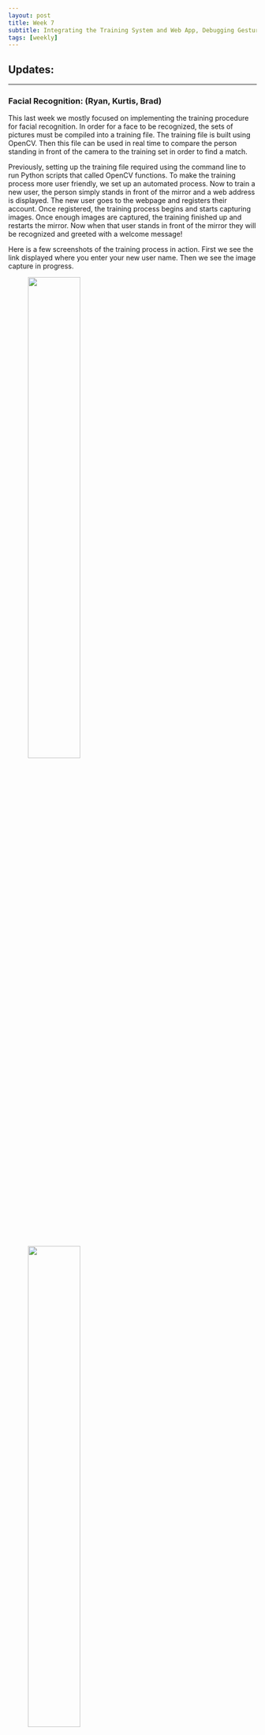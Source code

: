```yaml
---
layout: post
title: Week 7
subtitle: Integrating the Training System and Web App, Debugging Gesture Development
tags: [weekly]
---
```


## Updates:
---

### Facial Recognition: (Ryan, Kurtis, Brad)
This last week we mostly focused on implementing the training procedure for facial recognition. In order for a face to be recognized, the sets of pictures must be compiled into a training file. The training file is built using OpenCV. Then this file can be used in real time to compare the person standing in front of the camera to the training set in order to find a match.

Previously, setting up the training file required using the command line to run Python scripts that called OpenCV functions. To make the training process more user friendly, we set up an automated process. Now to train a new user, the person simply stands in front of the mirror and a web address is displayed. The new user goes to the webpage and registers their account. Once registered, the training process begins and starts capturing images. Once enough images are captured, the training finished up and restarts the mirror. Now when that user stands in front of the mirror they will be recognized and greeted with a welcome message!

Here is a few screenshots of the training process in action. First we see the link displayed where you enter your new user name. Then we see the image capture in progress.
<figure>
	<img style="width: 50%; height: 50%" src="{{ '/img/mirror_setup.png' | prepend: site.baseurl }}" alt=""> 
	<!-- <figcaption>User In Front of Mirror</figcaption> -->
</figure>
<figure>
	<img style="width: 50%; height: 50%" src="{{ '/img/mirror_capture.png' | prepend: site.baseurl }}" alt=""> 
	<!-- <figcaption>Mirror Recognizing User</figcaption> -->
</figure>

### Mobile Application: Updates (Brandon)
The login page on the mobile application now is integrated with the facial recognition training procedure. Once a new user registers on the web app, two things happen. A notification is sent to the facial training protocol so that it knows to start the process, and also the new user name is written to a file. Once the training procedure starts it can read that name from the file so it knows what to call the new profile. 

### Gesture Control (Ryan, Kurtis, Brad)
We have received the Hover sensor and have attempted to integrate it into our system. Unfortunately, after hours of debugging and testing, we have been unable to get any gesture signals back from the sensors. Problems that we have already hypothesized and attempted to fix include incorrectly configured I2C drivers, lack of support for 'repeated starts' in the RaspPi3's I2C drivers, and faulty wires/wiring. Thus, we have concluded that it is the sensor itself that is broken. We have composed and sent an e-mail to the creators of the Hover sensor, and we are hoping that they will be able to assist us.

### Smart Mirror ON/OFF Protocol (Brad)
No Updates

### Smart Mirror Frame (Ryan, Kurtis, Brandon, Brad)
We were able to measure out the dimensions needed for the acrylic frame on Thursday. The next day, we picked it up from TAP Plastics and is at our workstation. Our hope is that the film, when placed on the acrylic frame, will allow us clear visibility of the monitor placed underneath. We will need to apply the film using some kind of light-soap solution.

<br>
## Next Steps:
---

### Facial Recognition: (Ryan, Kurtis, Brad)
We have a few more improvements that we would like to integrate into the facial recognition feature. One is to improve the facial recognition itself, since we are still having issues with false positives. However, now that the training protocol has been implemented we can really focus on this area. 
Another task is to integrate a button into the training process for a better user experience. This way a user can confirm the training procedure or possibly cancel it if they want to abort the current process. 
Finally, we would like to speed up the training process. Currently it takes about a second or two to capture and process one image during the training procedure. We would like to find a way to optimize the code to speed this up. 

### Mobile Application: (Brandon)
Now that the basic face recognition training is set up, we can look into profile customization using the web app. We would like the user to be able to do log in and customize their mirror layout through the web app. 

### Gesture Control: (Ryan, Kurtis, Brad)
We suspect that our Hover sensor is broken and unfortunately, we will probably not have enough time to wait for another one. Thus, because we really only need just one type of user input (to start training), we are planning to just implement a simple button attached to a GPIO. We have already implemented a button module that we are currently using to interface our Web App and Mirror. We are planning to use this same module for this purpose as well.

### Smart Mirror ON/OFF Protocol (Brad)
Our group still needs to tweak the protocol so that the mirror turns on and off for appropriate distances and time. Also, we will need to implement a way for the proximity sensor module to run while the mirror is in the idle state. We plan to use CEC protocol to toggle the monitor ON/OFF through HDMI.

### Smart Mirror Frame (Ryan, Kurtis, Brandon, Brad)
We still need to order the wood for the frame of the mirror and assemble everything together so it does not look like a prototype. This week we will start taking dimensions and planning the layout for the wooden frame.
